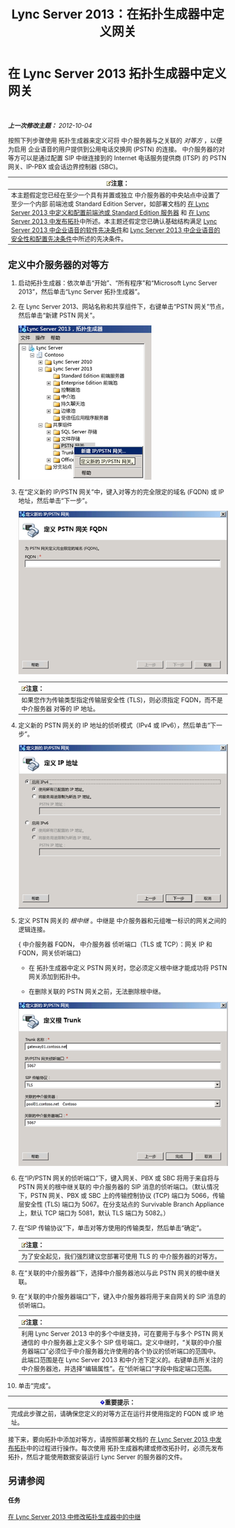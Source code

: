 ﻿---
title: Lync Server 2013：在拓扑生成器中定义网关
TOCTitle: 在拓扑生成器中定义网关
ms:assetid: 456e5a96-d9f6-42a6-862c-a69464391628
ms:mtpsurl: https://technet.microsoft.com/zh-cn/library/Gg425945(v=OCS.15)
ms:contentKeyID: 49312706
ms.date: 05/19/2016
mtps_version: v=OCS.15
ms.translationtype: HT
---

# 在 Lync Server 2013 拓扑生成器中定义网关

 

_**上一次修改主题：** 2012-10-04_

按照下列步骤使用 拓扑生成器来定义可将 中介服务器与之关联的 *对等方* ，以便为启用 企业语音的用户提供到公用电话交换网 (PSTN) 的连接。 中介服务器的对等方可以是通过配置 SIP 中继连接到的 Internet 电话服务提供商 (ITSP) 的 PSTN 网关、IP-PBX 或会话边界控制器 (SBC)。

<table>
<thead>
<tr class="header">
<th><img src="images/Dn783119.note(OCS.15).gif" title="note" alt="note" />注意：</th>
</tr>
</thead>
<tbody>
<tr class="odd">
<td>本主题假定您已经在至少一个具有并置或独立 中介服务器的中央站点中设置了至少一个内部 前端池或 Standard Edition Server，如部署文档的 <a href="lync-server-2013-define-and-configure-a-front-end-pool-or-standard-edition-server.md">在 Lync Server 2013 中定义和配置前端池或 Standard Edition 服务器</a> 和 <a href="lync-server-2013-publish-the-topology.md">在 Lync Server 2013 中发布拓扑</a>中所述。本主题还假定您已确认基础结构满足 <a href="lync-server-2013-software-prerequisites-for-enterprise-voice.md">Lync Server 2013 中企业语音的软件先决条件</a>和 <a href="lync-server-2013-security-and-configuration-prerequisites-for-enterprise-voice.md">Lync Server 2013 中企业语音的安全性和配置先决条件</a>中所述的先决条件。</td>
</tr>
</tbody>
</table>


## 定义中介服务器的对等方

1.  启动拓扑生成器：依次单击“开始”、“所有程序”和“Microsoft Lync Server 2013”，然后单击“Lync Server 拓扑生成器”。

2.  在 Lync Server 2013、网站名称和共享组件下，右键单击“PSTN 网关”节点，然后单击“新建 PSTN 网关”。
    
    ![拓扑生成器 Lync Server 2013](images/Gg425945.d898c3c1-8798-4b74-8f02-b994ef3db4c1(OCS.15).png "拓扑生成器 Lync Server 2013")

3.  在“定义新的 IP/PSTN 网关”中，键入对等方的完全限定的域名 (FQDN) 或 IP 地址，然后单击“下一步”。
    
    ![IP/PSTN 网关](images/Gg425945.8017ba5e-41bc-48d4-97d9-fd306cd322b8(OCS.15).png "IP/PSTN 网关")
    
    <table>
    <thead>
    <tr class="header">
    <th><img src="images/Dn783119.note(OCS.15).gif" title="note" alt="note" />注意：</th>
    </tr>
    </thead>
    <tbody>
    <tr class="odd">
    <td>如果您作为传输类型指定传输层安全性 (TLS)，则必须指定 FQDN，而不是 中介服务器 对等的 IP 地址。</td>
    </tr>
    </tbody>
    </table>


4.  定义新的 PSTN 网关的 IP 地址的侦听模式（IPv4 或 IPv6），然后单击“下一步”。
    
    ![IP 地址](images/Gg425945.c7fc0d12-adc8-45a7-aca1-b376e1d2fcec(OCS.15).png "IP 地址")

5.  定义 PSTN 网关的 *根中继* 。中继是 中介服务器和元组唯一标识的网关之间的逻辑连接。
    
    { 中介服务器 FQDN， 中介服务器 侦听端口（TLS 或 TCP）：网关 IP 和 FQDN，网关侦听端口}
    
      - 在 拓扑生成器中定义 PSTN 网关时，您必须定义根中继才能成功将 PSTN 网关添加到拓扑中。
    
      - 在删除关联的 PSTN 网关之前，无法删除根中继。
    
    ![定义网关：根中继](images/Gg425945.3b030757-eb35-4616-bb6b-74ee67507e3d(OCS.15).png "定义网关：根中继")

6.  在“IP/PSTN 网关的侦听端口”下，键入网关、PBX 或 SBC 将用于来自将与 PSTN 网关的根中继关联的 中介服务器的 SIP 消息的侦听端口。（默认情况下，PSTN 网关、PBX 或 SBC 上的传输控制协议 (TCP) 端口为 5066，传输层安全性 (TLS) 端口为 5067。在分支站点的 Survivable Branch Appliance 上，默认 TCP 端口为 5081，默认 TLS 端口为 5082。）

7.  在“SIP 传输协议”下，单击对等方使用的传输类型，然后单击“确定”。
    
    <table>
    <thead>
    <tr class="header">
    <th><img src="images/Dn783119.note(OCS.15).gif" title="note" alt="note" />注意：</th>
    </tr>
    </thead>
    <tbody>
    <tr class="odd">
    <td>为了安全起见，我们强烈建议您部署可使用 TLS 的 中介服务器的对等方。</td>
    </tr>
    </tbody>
    </table>


8.  在“关联的中介服务器”下，选择中介服务器池以与此 PSTN 网关的根中继关联。

9.  在“关联的中介服务器端口”下，键入中介服务器将用于来自网关的 SIP 消息的侦听端口。
    
    <table>
    <thead>
    <tr class="header">
    <th><img src="images/Dn783119.note(OCS.15).gif" title="note" alt="note" />注意：</th>
    </tr>
    </thead>
    <tbody>
    <tr class="odd">
    <td>利用 Lync Server 2013 中的多个中继支持，可在要用于与多个 PSTN 网关通信的 中介服务器上定义多个 SIP 信号端口。定义中继时，“关联的中介服务器端口”必须位于中介服务器允许使用的各个协议的侦听端口的范围中。此端口范围是在 Lync Server 2013 和中介池下定义的。右键单击所关注的中介服务器池，并选择“编辑属性”。在“侦听端口”字段中指定端口范围。</td>
    </tr>
    </tbody>
    </table>


10. 单击“完成”。

<table>
<thead>
<tr class="header">
<th><img src="images/Gg398794.important(OCS.15).gif" title="important" alt="important" />重要提示：</th>
</tr>
</thead>
<tbody>
<tr class="odd">
<td>完成此步骤之前，请确保您定义的对等方正在运行并使用指定的 FQDN 或 IP 地址。</td>
</tr>
</tbody>
</table>


接下来，要向拓扑中添加对等方，请按照部署文档的 [在 Lync Server 2013 中发布拓扑](lync-server-2013-publish-the-topology.md)中的过程进行操作。每次使用 拓扑生成器构建或修改拓扑时，必须先发布拓扑，然后才能使用数据安装运行 Lync Server 的服务器的文件。

## 另请参阅

#### 任务

[在 Lync Server 2013 中修改拓扑生成器中的中继](lync-server-2013-modify-a-trunk-in-topology-builder.md)

